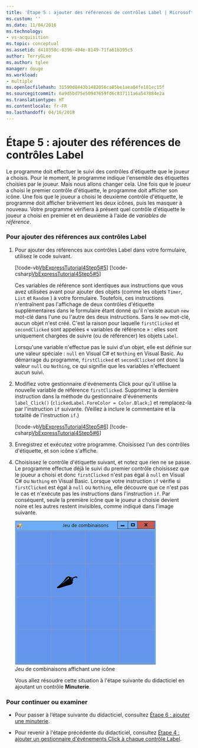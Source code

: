 ```yaml
---
title: 'Étape 5 : ajouter des références de contrôles Label | Microsoft Docs'
ms.custom: ''
ms.date: 11/04/2016
ms.technology:
- vs-acquisition
ms.topic: conceptual
ms.assetid: d418350c-0396-494e-8149-71fa61b395c5
author: TerryGLee
ms.author: tglee
manager: douge
ms.workload:
- multiple
ms.openlocfilehash: 31590d8443b1482056ca85be1aea04fe181ec15f
ms.sourcegitcommit: 6a9d5bd75e50947659fd6c837111a6a547884e2a
ms.translationtype: HT
ms.contentlocale: fr-FR
ms.lasthandoff: 04/16/2018
---
```

# <a name="step-5-add-label-references"></a>Étape 5 : ajouter des références de contrôles Label
Le programme doit effectuer le suivi des contrôles d'étiquette que le joueur a choisis. Pour le moment, le programme indique l'ensemble des étiquettes choisies par le joueur. Mais nous allons changer cela. Une fois que le joueur a choisi le premier contrôle d'étiquette, le programme doit afficher son icône. Une fois que le joueur a choisi le deuxième contrôle d'étiquette, le programme doit afficher brièvement les deux icônes, puis les masquer à nouveau. Votre programme vérifiera à présent quel contrôle d'étiquette le joueur a choisi en premier et en deuxième à l'aide de *variables de référence*.  
  
### <a name="to-add-label-references"></a>Pour ajouter des références aux contrôles Label  
  
1.  Pour ajouter des références aux contrôles Label dans votre formulaire, utilisez le code suivant.  
  
     [!code-vb[VbExpressTutorial4Step5#5](../ide/codesnippet/VisualBasic/step-5-add-label-references_1.vb)]
     [!code-csharp[VbExpressTutorial4Step5#5](../ide/codesnippet/CSharp/step-5-add-label-references_1.cs)]  
  
     Ces variables de référence sont identiques aux instructions que vous avez utilisées avant pour ajouter des objets (comme les objets `Timer`, `List` et `Random` ) à votre formulaire. Toutefois, ces instructions n'entraînent pas l'affichage de deux contrôles d'étiquette supplémentaires dans le formulaire étant donné qu'il n'existe aucun `new` mot-clé dans l'une ou l'autre des deux instructions. Sans le `new` mot-clé, aucun objet n'est créé. C'est la raison pour laquelle `firstClicked` et `secondClicked` sont appelées « variables de référence » : elles sont uniquement chargées de suivre (ou de référencer) les objets `Label`.  
  
     Lorsqu'une variable n'effectue pas le suivi d'un objet, elle est définie sur une valeur spéciale : `null` en Visual C# et `Nothing` en Visual Basic. Au démarrage du programme, `firstClicked` et `secondClicked` ont donc la valeur `null` ou `Nothing`, ce qui signifie que les variables n'effectuent aucun suivi.  
  
2.  Modifiez votre gestionnaire d'événements Click pour qu'il utilise la nouvelle variable de référence `firstClicked`. Supprimez la dernière instruction dans la méthode du gestionnaire d'événements `label_Click()` (`clickedLabel.ForeColor = Color.Black;`) et remplacez-la par l'instruction `if` suivante. (Veillez à inclure le commentaire et la totalité de l'instruction `if`.)  
  
     [!code-vb[VbExpressTutorial4Step5#6](../ide/codesnippet/VisualBasic/step-5-add-label-references_2.vb)]
     [!code-csharp[VbExpressTutorial4Step5#6](../ide/codesnippet/CSharp/step-5-add-label-references_2.cs)]  
  
3.  Enregistrez et exécutez votre programme. Choisissez l'un des contrôles d'étiquette, et son icône s'affiche.  
  
4.  Choisissez le contrôle d'étiquette suivant, et notez que rien ne se passe. Le programme effectue déjà le suivi du premier contrôle choisissez que le joueur a choisi et donc `firstClicked` n'est pas égal à `null` en Visual C# ou `Nothing` en Visual Basic. Lorsque votre instruction `if` vérifie si `firstClicked` est égal à `null` ou `Nothing`, elle découvre que ce n'est pas le cas et n'exécute pas les instructions dans l'instruction `if`. Par conséquent, seule la première icône que le joueur a choisie devient noire et les autres restent invisibles, comme indiqué dans l'image suivante.  
  
     ![Jeu de combinaisons affichant une icône](../ide/media/express_tut4step5.png "Express_Tut4Step5")  
Jeu de combinaisons affichant une icône  
  
     Vous allez résoudre cette situation à l'étape suivante du didacticiel en ajoutant un contrôle **Minuterie**.  
  
### <a name="to-continue-or-review"></a>Pour continuer ou examiner  
  
-   Pour passer à l’étape suivante du didacticiel, consultez [Étape 6 : ajouter une minuterie](../ide/step-6-add-a-timer.md).  
  
-   Pour revenir à l'étape précédente du didacticiel, consultez [Étape 4 : ajouter un gestionnaire d'événements Click à chaque contrôle Label](../ide/step-4-add-a-click-event-handler-to-each-label.md).